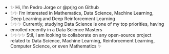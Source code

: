- ✨ Hi, I’m Pedro Jorge or @prjrg on Github
- ✨✨ I’m interested in Mathematics, Data Science, Machine Learning, Deep Learning and Deep Reinforcement Learning
- ✨✨✨ Currently, studying Data Science is one of my top priorities, having enrolled recently in a Data Science Masters
- ✨✨✨✨ Stil, I am looking to collaborate on any open-source project related to Data Science, Machine Learning, Reinforcement Learning, Computer Science, or even Mathematics ✨

<!---
prjrg/prjrg is a ✨ special ✨ repository because its `README.md` (this file) appears on your GitHub profile.
You can click the Preview link to take a look at your changes.
--->
